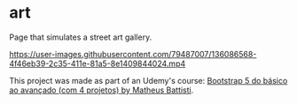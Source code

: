 # art
Page that simulates a street art gallery. 


https://user-images.githubusercontent.com/79487007/136086568-4f46eb39-2c35-411e-81a5-8e1409844024.mp4


This project was made as part of an Udemy's course: [Bootstrap 5 do básico ao avançado (com 4 projetos) by Matheus Battisti](https://www.udemy.com/course/bootstrap-5-do-basico-ao-avancado-com-4-projetos/). 
